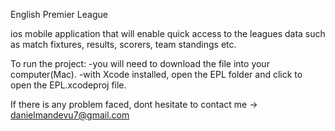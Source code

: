 English Premier League

ios mobile application that will enable quick access to the leagues data such as
 match fixtures, results, scorers, team standings etc.

 To run the project:
  	-you will need to download the file into your computer(Mac). 
 	-with Xcode installed, open the EPL folder and click  to open the EPL.xcodeproj file.

If there is any problem faced, dont hesitate to contact me -> danielmandevu7@gmail.com


